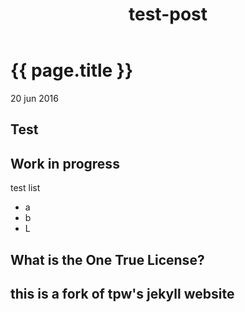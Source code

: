 ﻿---
layout: post
title: "test-post"
categories: test
---

{{ page.title }}
================

<p class="meta">20 jun 2016</p>

Test
-----------------------------------------------------

Work in progress
--------------------------------------

test list

* a
* b
* L

What is the One True License?
-----------------------------

this is a fork of tpw's jekyll website
--------------------------


